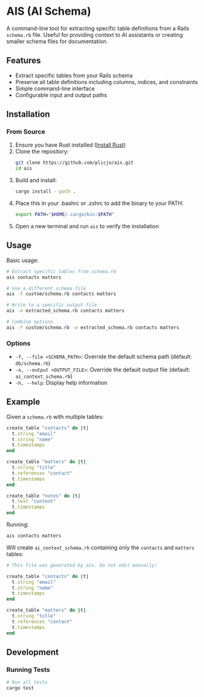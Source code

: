 # AIS (AI Schema)

A command-line tool for extracting specific table definitions from a Rails `schema.rb` file.
Useful for providing context to AI assistants or creating smaller schema files for documentation.

## Features

- Extract specific tables from your Rails schema
- Preserve all table definitions including columns, indices, and constraints
- Simple command-line interface
- Configurable input and output paths

## Installation

### From Source

1. Ensure you have Rust installed ([Install Rust](https://www.rust-lang.org/tools/install))
2. Clone the repository:
   ```bash
   git clone https://github.com/plicjo/ais.git
   cd ais
   ```
3. Build and install:
   ```bash
   cargo install --path .
   ```
4. Place this in your .bashrc or .zshrc to add the binary to your PATH:
   ```bash
   export PATH="$HOME/.cargo/bin:$PATH"
   ```
4. Open a new terminal and run `ais` to verify the installation

## Usage

Basic usage:
```bash
# Extract specific tables from schema.rb
ais contacts matters

# Use a different schema file
ais -f custom/schema.rb contacts matters

# Write to a specific output file
ais -o extracted_schema.rb contacts matters

# Combine options
ais -f custom/schema.rb -o extracted_schema.rb contacts matters
```

### Options

- `-f, --file <SCHEMA_PATH>`: Override the default schema path (default: `db/schema.rb`)
- `-o, --output <OUTPUT_FILE>`: Override the default output file (default: `ai_context_schema.rb`)
- `-h, --help`: Display help information

## Example

Given a `schema.rb` with multiple tables:

```ruby
create_table "contacts" do |t|
  t.string "email"
  t.string "name"
  t.timestamps
end

create_table "matters" do |t|
  t.string "title"
  t.references "contact"
  t.timestamps
end

create_table "notes" do |t|
  t.text "content"
  t.timestamps
end
```

Running:
```bash
ais contacts matters
```

Will create `ai_context_schema.rb` containing only the `contacts` and `matters` tables:

```ruby
# This file was generated by ais. Do not edit manually!

create_table "contacts" do |t|
  t.string "email"
  t.string "name"
  t.timestamps
end

create_table "matters" do |t|
  t.string "title"
  t.references "contact"
  t.timestamps
end
```

## Development

### Running Tests

```bash
# Run all tests
cargo test
```
